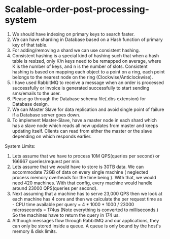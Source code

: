 # Scalable-order-post-processing-system

1. We should have indexing on primary keys to search faster.
2. We can have sharding in Database based on a Hash function of primary key of that table.
3. For adding/removing a shard we can use consistent hashing.
4. Consistent hashing is a special kind of hashing such that when a hash table is resized, only K/n keys need to be remapped on average, where K is the number of keys, and n is the number of slots. Consistent hashing is based on mapping each object to a point on a ring, each point belongs to the nearest node on the ring (Clockwise/Anticlockwise).
5. I have used RabbitMQ to receive a message when an order is processed successfully or invoice is generated successfully to start sending sms/emails to the user.
6. Please go through the Database schema file(.dbs extension) for Database design.
7. We can Master Slave for data replication and avoid single point of failure if a Database server goes down.
8. To implement Master-Slave, have a master node in each shard which has a slave node which reads all new updates from master and keeps updating itself. Clients can read from either the master or the slave depending on which responds earlier.

System Limits:
1. Lets assume that we have to process 10M QPS(queries per second) or 166667 queries/request per min.
2. Lets assume that we would have to store is 30TB data. We can accommodate 72GB of data on every single machine ( neglected process memory overheads for the time being ). With that, we would need 420 machines. With that config, every machine would handle around 23000 QPS(queries per second).
3. Next assuming that a machine has to serve 23,000 QPS then we look at each machine has 4 core and then we calculate the per request time as - CPU time available per query = 4 * 1000 * 1000 / 23000 microseconds = 174us (Note everything is converted to milliseconds.) So the machines have to return the query in 174 us.
4. Although messages flow through RabbitMQ and our applications, they can only be stored inside a queue. A queue is only bound by the host's memory & disk limits.

